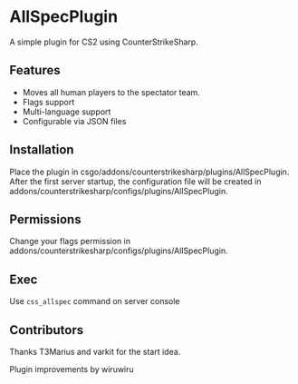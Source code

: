 # AllSpecPlugin

A simple plugin for CS2 using CounterStrikeSharp.

## Features
- Moves all human players to the spectator team.
- Flags support
- Multi-language support
- Configurable via JSON files

## Installation
Place the plugin in csgo/addons/counterstrikesharp/plugins/AllSpecPlugin.
After the first server startup, the configuration file will be created in addons/counterstrikesharp/configs/plugins/AllSpecPlugin.

## Permissions
Change your flags permission in addons/counterstrikesharp/configs/plugins/AllSpecPlugin.

## Exec

Use `css_allspec` command on server console

## Contributors

Thanks T3Marius and varkit for the start idea.

Plugin improvements by wiruwiru

